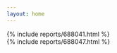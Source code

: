 ```yaml
---
layout: home
---
```


<div>
    {% include reports/688041.html %}
</div>

<div>
    {% include reports/688047.html %}
</div>
